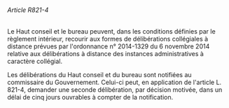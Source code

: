 ###### Article R821-4

Le Haut conseil et le bureau peuvent, dans les conditions définies par le règlement intérieur, recourir aux formes de délibérations collégiales à distance prévues par l'ordonnance n° 2014-1329 du 6 novembre 2014 relative aux délibérations à distance des instances administratives à caractère collégial.

Les délibérations du Haut conseil et du bureau sont notifiées au commissaire du Gouvernement. Celui-ci peut, en application de l'article L. 821-4, demander une seconde délibération, par décision motivée, dans un délai de cinq jours ouvrables à compter de la notification.

